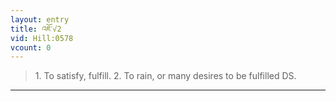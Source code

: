 ```yaml
---
layout: entry
title: འཇོ་√2
vid: Hill:0578
vcount: 0
---
```

> 1\. To satisfy, fulfill\. 2\. To rain, or many desires to be fulfilled DS\.


---

